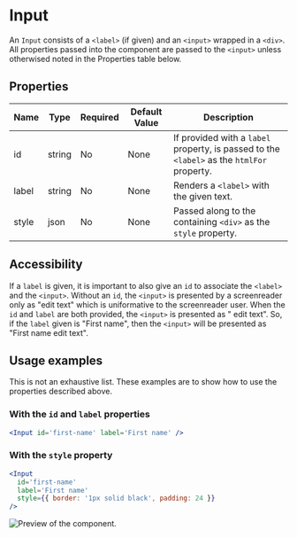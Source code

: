 # Input

An `Input` consists of a `<label>` (if given) and an `<input>` wrapped in a `<div>`. All properties passed into the component are passed to the `<input>` unless otherwised noted in the Properties table below.

## Properties

| Name  | Type   | Required | Default Value | Description                                                                                |
| ----- | ------ | -------- | ------------- | ------------------------------------------------------------------------------------------ |
| id    | string | No       | None          | If provided with a `label` property, is passed to the `<label>` as the `htmlFor` property. |
| label | string | No       | None          | Renders a `<label>` with the given text.                                                   |
| style | json   | No       | None          | Passed along to the containing `<div>` as the `style` property.                            |

## Accessibility

If a `label` is given, it is important to also give an `id` to associate the `<label>` and the `<input>`. Without an `id`, the `<input>` is presented by a screenreader only as "edit text" which is uniformative to the screenreader user. When the `id` and `label` are both provided, the `<input>` is presented as "<your label text> edit text". So, if the `label` given is "First name", then the `<input>` will be presented as "First name edit text".

## Usage examples

This is not an exhaustive list. These examples are to show how to use the properties described above.

### With the `id` and `label` properties

```jsx
<Input id='first-name' label='First name' />
```

### With the `style` property

```jsx
<Input
  id='first-name'
  label='First name'
  style={{ border: '1px solid black', padding: 24 }}
/>
```

![Preview of the component.](https://cln.sh/u0Lxtqf9Ksbv2x1puty4)
